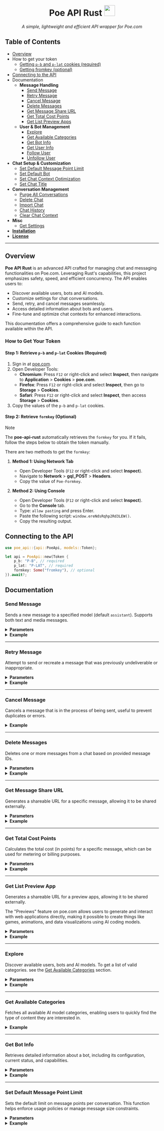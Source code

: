 <div align="center">
<h1>Poe API Rust <img src="https://psc2.cf2.poecdn.net/favicon.svg" height="35"></h1>

<p><em>A simple, lightweight and efficient API wrapper for Poe.com</em></p>
</div>
  
## Table of Contents

- [Overview](#overview)
- How to get your token
  - [Getting `p-b` and `p-lat` cookies (required)](#step-1-retrieve-p-b-and-p-lat-cookies-required)
  - [Getting fromkey (optional)](#step-2-retrieve-fromkey-optional)
- [Connecting to the API](#connecting-to-the-api)
- Documentation
  - **Message Handling**
    - [Send Message](#send-message)
    - [Retry Message](#retry-message)
    - [Cancel Message](#cancel-message)
    - [Delete Messages](#delete-messages)
    - [Get Message Share URL](#get-message-share-url)
    - [Get Total Cost Points](#get-total-cost-points)
    - [Get List Preview Apps](#get-list-preview-apps)
  - **User & Bot Management**
    - [Explore](#explore)
    - [Get Available Categories](#get-available-categories)
    - [Get Bot Info](#get-bot-info)
    - [Get User Info](#get-user-info)
    - [Follow User](#follow-user)
    - [Unfollow User](#unfollow-user)
 - **Chat Setup & Customization**
    - [Set Default Message Point Limit](#set-default-message-point-limit)
    - [Set Default Bot](#set-default-bot)
    - [Set Chat Context Optimization](#set-chat-context-optimization)
    - [Set Chat Title](#set-chat-title)
  - **Conversation Management**
    - [Purge All Conversations](#purge-all-conversations)
    - [Delete Chat](#delete-chat)
    - [Import Chat](#import-chat)
    - [Chat History](#chat-history)
    - [Clear Chat Context](#clear-chat-context)
  - **Misc**
    - [Get Settings](#settings)
- [**Installation**](#installation)
- [**License**](#license)

---

## Overview

**Poe API Rust** is an advanced API crafted for managing chat and messaging functionalities on Poe.com. Leveraging Rust's capabilities, this project emphasizes safety, speed, and efficient concurrency. The API enables users to:

- Discover available users, bots and AI models.
- Customize settings for chat conversations.
- Send, retry, and cancel messages seamlessly.
- Access detailed information about bots and users.
- Fine-tune and optimize chat contexts for enhanced interactions.

This documentation offers a comprehensive guide to each function available within the API.

### How to Get Your Token

#### Step 1: Retrieve `p-b` and `p-lat` Cookies (Required)
1. Sign in at [poe.com](https://poe.com/).
2. Open Developer Tools:
   - **Chromium**: Press `F12` or right-click and select **Inspect**, then navigate to **Application** > **Cookies** > **poe.com**.
   - **Firefox**: Press `F12` or right-click and select **Inspect**, then go to **Storage** > **Cookies**.
   - **Safari**: Press `F12` or right-click and select **Inspect**, then access **Storage** > **Cookies**.
3. Copy the values of the `p-b` and `p-lat` cookies.

#### Step 2: Retrieve `formkey` (Optional)
> [!NOTE]
> The **poe-api-rust** automatically retrieves the `formkey` for you. If it fails, follow the steps below to obtain the token manually.

There are two methods to get the `formkey`:

1. **Method 1: Using Network Tab**
   - Open Developer Tools (`F12` or right-click and select **Inspect**).
   - Navigate to **Network** > **gql_POST** > **Headers**.
   - Copy the value of `Poe-Formkey`.

2. **Method 2: Using Console**
   - Open Developer Tools (`F12` or right-click and select **Inspect**).
   - Go to the **Console** tab.
   - Type: `allow pasting` and press Enter.
   - Paste the following script: `window.ereNdsRqhp2Rd3LEW()`.
   - Copy the resulting output.

## Connecting to the API
```rust
use poe_api::{api::PoeApi, models::Token};

let api = PoeApi::new(Token {
    p_b: "P-B", // required
    p_lat: "P-LAT", // required
    formkey: Some("fromkey"), // optional
}).await?;
```

## Documentation
### Send Message
Sends a new message to a specified model (default `assistant`). Supports both text and media messages.

<details>
<summary><b>Parameters</b></summary>

```rust
pub struct SendMessageData<'a> {
    pub bot: &'a str,
    pub message: &'a str,
    pub chat_id: Option<i64>,
    pub files: Vec<FileInput<'a>>,
}

pub enum FileInput<'a> {
    Url(&'a str),
    Local(PathBuf),
}
```
</details>

<details>
<summary><b>Example</b></summary>

```rust
use poe_api::models::{SendMessageData, FileInput};
use futures_util::StreamExt;

// Ask simple questions using `gemini-2.0-flash` model
let mut message = api.send_message(SendMessageData {
    bot: "gemini-2.0-flash",
    message: "what is the result of 2x2?",
    ..Default::default()
}).await?;

// Streamed output
while let Some(chunk) = message.next().await {
    // Process chunk output or pretty print on terminal directly
    chunk.print()?;
}

// Non-streamed output
let text = message.text().await;
```
**Another Example:** where these anime characters came from?

![Tainaka Ritsu](https://github.com/user-attachments/assets/28a2f066-9612-4f78-ba0a-3cb6b779c7b8)


```rust
// Send message to an existing chat thread
let chat_id = message.chat().inner.chat_id;
let message_data = SendMessageData {
    bot: "gemini-2.0-flash",
    message: "who is she??",
    chat_id: Some(chat_id),
    files: vec![
        FileInput::Local("my-wife.png")
    ],
};

let mut message = api.send_message(message_data).await?;
// or 
let mut message = message.chat().send_message(message_data).await?;

println!("{}", message.text().await);
```
**Output:**
```markdown
The anime character in the image is Ritsu Tainaka from the anime series K-On!. She is the self-proclaimed president of the Light Music Club and the drummer of the band Ho-kago Tea Time.

---

Related searches:
+ [anime characters in image](https://www.google.com/search?q=anime+characters+in+image&client=app-vertex-grounding-quora-poe)
+ [anime with characters Ritsu Tainaka](https://www.google.com/search?q=anime+with+characters+Ritsu+Tainaka&client=app-vertex-grounding-quora-poe)
```
</details>

---

### Retry Message
Attempt to send or recreate a message that was previously undeliverable or inappropriate.

<details>
<summary><b>Parameters</b></summary>

| Field Name  | Data Type | Description |
| --- | --- | --- |
| `chat_code` | `&str` | Identifier of the chat to retry. |
</details>

<details>
<summary><b>Example</b></summary>

```rust
let chat_code: &str = "sample";
let mut message = api.retry_message(chat_code).await?;

let mut message = message.retry().await?;

// Same as #send-message
```
</details>

---

### Cancel Message
Cancels a message that is in the process of being sent, useful to prevent duplicates or errors.

<details>
<summary><b>Example</b></summary>

```rust
let chat_id: i64 = 12345;
api.cancel_message(chat_id).await?;

message.cancel().await?;
```
</details>

---

### Delete Messages
Deletes one or more messages from a chat based on provided message IDs.

<details>
<summary><b>Parameters</b></summary>

| Field Name  | Data Type | Description |
| --- | --- | --- |
| `chat_id`   | `i64`     | Chat identifier. |
| `message_ids` | `Vec<i64>`| A vector of message IDs. |
</details>

<details>
<summary><b>Example</b></summary>

```rust
let chat_id: i64 = 12345;
let message_ids: Vec<i64> = vec![678910, 11121314];
api.delete_message(chat_id, message_ids).await?;

// delete user message
message.delete_user_message().await?;
// delete bot message
message.delete_bot_message().await?;
// or both messages
message.delete_message_context().await?;
```
</details>

---

### Get Message Share URL 
Generates a shareable URL for a specific message, allowing it to be shared externally.

<details>
<summary><b>Parameters</b></summary>

| Field Name  | Data Type | Description |
| --- | --- | --- |
| `chat_id`   | `i64`     | Chat identifier. |
| `message_ids` | `Vec<i64>`| A vector of message IDs. |
</details>

<details>
<summary><b>Example</b></summary>

```rust
let chat_id: i64 = 12345;
let message_ids: Vec<i64> = vec![678910, 11121314];
api.get_message_share_url(chat_id, message_ids).await?;

// delete user message
message.share().await?;
```
</details>

---

### Get Total Cost Points 
Calculates the total cost (in points) for a specific message, which can be used for metering or billing purposes.

<details>
<summary><b>Parameters</b></summary>

| Field Name  | Data Type | Description |
| --- | --- | --- |
| `message_code`   | `&str`     | Message identifier. |
</details>

<details>
<summary><b>Example</b></summary>

```rust
let message_code: &str = "abcdef";
api.get_total_cost_points(message_code).await?;

// or
message.total_cost_points().await?;
```
</details>

---

### Get List Preview App
Generates a shareable URL for a preview apps, allowing it to be shared externally.

The "Previews" feature on poe.com allows users to generate and interact with web applications directly, making it possible to create things like games, animations, and data visualizations using AI coding models.

<details>
<summary><b>Parameters</b></summary>

| Field Name  | Data Type | Description |
| --- | --- | --- |
| `message_id`   | `i64`     | Message identifier. |
</details>

<details>
<summary><b>Example</b></summary>

```rust
let message_id: i64 = 12345;
api.get_list_preview_app(message_code).await?;

// or
message.list_preview_app().await?;
```
</details>

---

### Explore
Discover available users, bots and AI models. To get a list of valid categories. see the [Get Available Categories](#get-available-categories) section.

<details>
<summary><b>Parameters</b></summary>

```rust
pub enum EntityType {
    User,
    Bot,
}

pub struct SearchData<'a> {
    pub query: Option<&'a str>,
    pub category_name: &'a str,
    pub entity_type: EntityType,
    pub count: usize,
}
```
</details>

<details>
<summary><b>Example</b></summary>

```rust
use poe_api::search::Entity;
use futures_util::StreamExt;

let search_data = SearchData {
    query: Some("deepseek"),
    entity_type: EntityType::Bot,
    ..Default::default()
};
let mut result = api.explore(search_data).await?;

while let Some(entity) = result.next().await {
    match entity {
        Entity::User(_user) => {
            // process user
        }
        Entity::Bot(_bot) => {
            // process bot
        }
    }
}
```

</details>

---

### Get Available Categories 
Fetches all available AI model categories, enabling users to quickly find the type of content they are interested in.

<details>
<summary><b>Example</b></summary>

```rust
let categories = api.get_available_categories().await?;
println!("{:?}", categories);
```
**Output:**
```markdown
["Official", "Reasoning", "Apps", "Search", "Image generation", "Audio and video", "For you", "Popular", "Funny", "Roleplay", "AI", "Utilities", "Programming", "Hobbies", "Learning", "Game Apps", "Featured", "Professional", "Creative writing", "Game Bots", "Advice", "Mind", "Translation", "Text analysis", "New"]
```
</details>

---

### Get Bot Info
Retrieves detailed information about a bot, including its configuration, current status, and capabilities.

<details>
<summary><b>Parameters</b></summary>

| Field Name  | Data Type | Description |
| --- | --- | --- |
| `bot_handle`   | `&str`     | Bot handle name |

The `bot_handle` on Poe is `Claude-3.7-Sonnet-Reasoning`, found in the URL `https://poe.com/Claude-3.7-Sonnet-Reasoning`.

</details>

<details>
<summary><b>Example</b></summary>

```rust
let bot_handle: &str = "Claude-3.7-Sonnet-Reasoning";
let bot_info = api.get_bot_info(bot_handle).await?;
println!("{:?}", bot_info);
```
**Output:**
```markdown
Some(BotInfo { id: "Qm90OjEwMjY=", bot_id: 1026, handle: "Claude-3.7-Sonnet-Reasoning", display_name: "Claude-3.7-Sonnet-Reasoning", model: Some("flannel_reasoning"), picture_url: Some("https://qph.cf2.poecdn.net/main-thumb-pb-1026-200-fvvsiofehkfrtswcutfmahqytzyfadsp.jpeg"), description: "Anthropic's most intelligent model (with reasoning capabilities on by default). Claude 3.7 Sonnet is a hybrid reasoning model, producing near-instant responses or extended, step-by-step thinking. Recommended for complex math or coding problems. Supports a 200k token context window.", powered_by: Some("Powered by Anthropic."), tags: ["OFFICIAL"], display_message_point_price: 123, introduction: Some(""), is_created_by_poe_user_account: false })
```
</details>

---

### Set Default Message Point Limit 
Sets the default limit on message points per conversation. This function helps enforce usage policies or manage message size constraints.

<details>
<summary><b>Parameters</b></summary>

| Field Name  | Data Type | Description |
| --- | --- | --- |
| `limit`   | `usize`     | Maximum threshold points per conversation |
</details>

<details>
<summary><b>Example</b></summary>

```rust
let limit: usize = 420;
api.set_default_message_point_limit(limit).await?;
```

---

